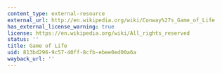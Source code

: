 ```yaml
---
content_type: external-resource
external_url: http://en.wikipedia.org/wiki/Conway%27s_Game_of_Life
has_external_license_warning: true
license: https://en.wikipedia.org/wiki/All_rights_reserved
status: ''
title: Game of Life
uid: 813bd296-9c57-40ff-8cfb-ebee0ed00a6a
wayback_url: ''
---
```


